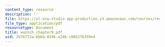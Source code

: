 ```yaml
---
content_type: resource
description: ''
file: https://ol-ocw-studio-app-production.s3.amazonaws.com/courses/res-12-000-evolution-of-physical-oceanography-spring-2007/2b7b772abb0a0246e24bc0052fb359e4_wunsch_chapter9.pdf
file_type: application/pdf
resourcetype: Document
title: wunsch_chapter9.pdf
uid: 2b7b772a-bb0a-0246-e24b-c0052fb359e4
---
```

